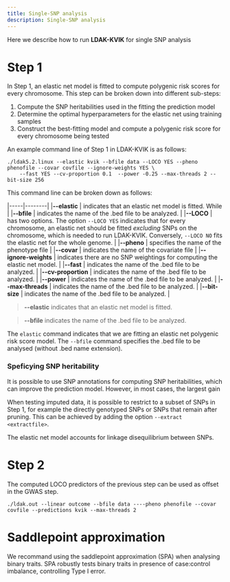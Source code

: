 ```yaml
---
title: Single-SNP analysis
description: Single-SNP analysis
---
```


Here we describe how to run **LDAK-KVIK** for single SNP analysis

# Step 1

In Step 1, an elastic net model is fitted to compute polygenic risk scores for every chromosome. This step can be broken down into different sub-steps:

1. Compute the SNP heritabilities used in the fitting the prediction model
2. Determine the optimal hyperparameters for the elastic net using training samples
3. Construct the best-fitting model and compute a polygenic risk score for every chromosome being tested

An example command line of Step 1 in LDAK-KVIK is as follows:

```
./ldak5.2.linux --elastic kvik --bfile data --LOCO YES --pheno phenofile --covar covfile --ignore-weights YES \
    --fast YES --cv-proportion 0.1  --power -0.25 --max-threads 2 --bit-size 256
```

This command line can be broken down as follows:


|-----|--------|
|**--elastic** | indicates that an elastic net model is fitted. While   |
|**--bfile**   | indicates the name of the .bed file to be analyzed.      |
|**--LOCO**   | has two options. The option `--LOCO YES` indicates that for every chromosome, an elastic net should be fitted *excluding* SNPs on the chromosome, which is needed to run LDAK-KVIK. Conversely, `--LOCO NO` fits the elastic net for the whole genome.  |
|**--pheno**   | specifies the name of the phenotype file      |
|**--covar**   | indicates the name of the covariate file     |
|**--ignore-weights**   | indicates there are no SNP weightings for computing the elastic net model.  |
|**--fast**   | indicates the name of the .bed file to be analyzed.      |
|**--cv-proportion**   | indicates the name of the .bed file to be analyzed.      |
|**--power**   | indicates the name of the .bed file to be analyzed.      |
|**--max-threads**   | indicates the name of the .bed file to be analyzed.      |
|**--bit-size**   | indicates the name of the .bed file to be analyzed.      |

>
> **--elastic** indicates that an elastic net model is fitted.

> **--bfile** indicates the name of the .bed file to be analyzed.


>
>
>
>
>


The `elastic` command indicates that we are fitting an elastic net polygenic risk score model. The `--bfile` command specifies the .bed file to be analysed (without .bed name extension).


### Speficying SNP heritability

It is possible to use SNP annotations for computing SNP heritabilities, which can improve the prediction model. However, in most cases, the largest gain

When testing imputed data, it is possible to restrict to a subset of SNPs in Step 1, for example the directly genotyped SNPs or SNPs that remain after pruning. This can be achieved by adding the option `--extract <extractfile>`.

The elastic net model accounts for linkage disequilibrium between SNPs. 

# Step 2

The computed LOCO predictors of the previous step can be used as offset in the GWAS step.

```
./ldak.out --linear outcome --bfile data ----pheno phenofile --covar covfile --predictions kvik --max-threads 2
```

# Saddlepoint approximation

We recommand using the saddlepoint approximation (SPA) when analysing binary traits. SPA robustly tests binary traits in presence of case:control imbalance, controlling Type I error. 